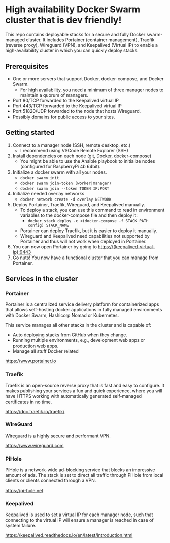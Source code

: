 # High availability Docker Swarm cluster that is dev friendly!

This repo contains deployable stacks for a secure and fully Docker swarm-managed cluster. It includes Portainer (container management), Traefik (reverse proxy), Wireguard (VPN), and Keepalived (Virtual IP) to enable a high-availability cluster in which you can quickly deploy stacks.

## Prerequisites

- One or more servers that support Docker, docker-compose, and Docker Swarm.
  - For high availability, you need a minimum of three manager nodes to maintain a quorum of managers.
- Port 80/TCP forwarded to the Keepalived virtual IP
- Port 443/TCP forwarded to the Keepalived virtual IP
- Port 51820/UDP forwarded to the node that hosts Wireguard.
- Possibly domains for public access to your sites.

## Getting started

1. Connect to a manager node (SSH, remote desktop, etc.)
   - I recommend using VSCode Remote Explorer (SSH)
2. Install dependencies on each node (git, Docker, docker-compose)
   - You might be able to use the Ansible playbook to initialize nodes (configured for RaspberryPi 4b 64bit).
3. Initialize a docker swarm with all your nodes.
   - `docker swarm init`
   - `docker swarm join-token (worker|manager)`
   - `docker swarm join --token TOKEN IP:PORT`
4. Initialize needed overlay networks
   - `docker network create -d overlay NETWORK`
5. Deploy Portainer, Traefik, Wireguard, and Keepalived manually.
   - To deploy a stack, you can use this command to read in environment variables to the docker-compose file and then deploy it:
     - `docker stack deploy -c <(docker-compose -f STACK_PATH config) STACK_NAME`
   - Portainer can deploy Traefik, but it is easier to deploy it manually.
   - Wireguard and Keepalived need capabilities not supported by Portainer and thus will not work when deployed in Portainer.
6. You can now open Portainer by going to <https://{keepalived-virtual-ip}:9443>
7. Go nuts! You now have a functional cluster that you can manage from Portainer.

## Services in the cluster

### Portainer

Portainer is a centralized service delivery platform for containerized apps that allows self-hosting docker applications in fully managed environments with Docker Swarm, Hashicorp Nomad or Kubernetes.

This service manages all other stacks in the cluster and is capable of:

- Auto deploying stacks from GitHub when they change.
- Running multiple environments, e.g., development web apps or production web apps.
- Manage all stuff Docker related

<https://www.portainer.io>

### Traefik

Traefik is an open-source reverse proxy that is fast and easy to configure. It makes publishing your services a fun and quick experience, where you will have HTTPS working with automatically generated self-managed certificates in no time.

<https://doc.traefik.io/traefik/>

### WireGuard

Wireguard is a highly secure and performant VPN.

<https://www.wireguard.com>

### PiHole

PiHole is a network-wide ad-blocking service that blocks an impressive amount of ads. The stack is set to direct all traffic through PiHole from local clients or clients connected through a VPN.

<https://pi-hole.net>

### Keepalived

Keepalived is used to set a virtual IP for each manager node, such that connecting to the virtual IP will ensure a manager is reached in case of system failure.

<https://keepalived.readthedocs.io/en/latest/introduction.html>
